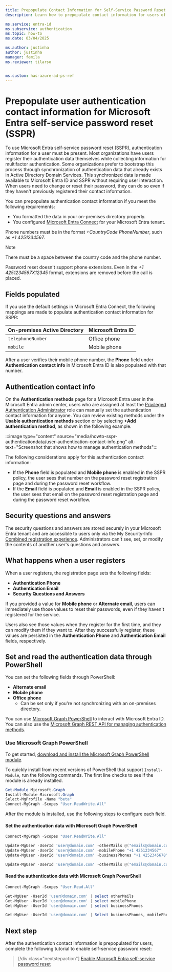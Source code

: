 ```yaml
---
title: Prepopulate Contact Information for Self-Service Password Reset
description: Learn how to prepopulate contact information for users of Microsoft Entra self-service password reset (SSPR) so that they can use the feature without completing a registration process.

ms.service: entra-id
ms.subservice: authentication
ms.topic: how-to
ms.date: 03/04/2025

ms.author: justinha
author: justinha
manager: femila
ms.reviewer: tilarso


ms.custom: has-azure-ad-ps-ref
---
```

# Prepopulate user authentication contact information for Microsoft Entra self-service password reset (SSPR)

To use Microsoft Entra self-service password reset (SSPR), authentication information for a user must be present. Most organizations have users register their authentication data themselves while collecting information for multifactor authentication. Some organizations prefer to bootstrap this process through synchronization of authentication data that already exists in Active Directory Domain Services. This synchronized data is made available to Microsoft Entra ID and SSPR without requiring user interaction. When users need to change or reset their password, they can do so even if they haven't previously registered their contact information.

You can prepopulate authentication contact information if you meet the following requirements:

* You formatted the data in your on-premises directory properly.
* You configured [Microsoft Entra Connect](~/identity/hybrid/connect/how-to-connect-install-express.md) for your Microsoft Entra tenant.

Phone numbers must be in the format *+CountryCode PhoneNumber*, such  as *+1 4251234567*.

> [!NOTE]
> There must be a space between the country code and the phone number.
>
> Password reset doesn't support phone extensions. Even in the *+1 4251234567X12345* format, extensions are removed before the call is placed.

## Fields populated

If you use the default settings in Microsoft Entra Connect, the following mappings are made to populate authentication contact information for SSPR:

| On-premises Active Directory | Microsoft Entra ID     |
|------------------------------|--------------|
| `telephoneNumber`              | Office phone |
| `mobile`                       | Mobile phone |

After a user verifies their mobile phone number, the **Phone** field under **Authentication contact info** in Microsoft Entra ID is also populated with that number.

## Authentication contact info

On the **Authentication methods** page for a Microsoft Entra user in the Microsoft Entra admin center, users who are assigned at least the [Privileged Authentication Administrator](/entra/identity/role-based-access-control/permissions-reference#privileged-authentication-administrator) role can manually set the authentication contact information for anyone. You can review existing methods under the **Usable authentication methods** section or by selecting **+Add authentication method**, as shown in the following example.

:::image type="content" source="media/howto-sspr-authenticationdata/user-authentication-contact-info.png" alt-text="Screenshot that shows how to manage authentication methods":::

The following considerations apply for this authentication contact information:

* If the **Phone** field is populated and **Mobile phone** is enabled in the SSPR policy, the user sees that number on the password reset registration page and during the password reset workflow.
* If the **Email** field is populated and **Email** is enabled in the SSPR policy, the user sees that email on the password reset registration page and during the password reset workflow.

## Security questions and answers

The security questions and answers are stored securely in your Microsoft Entra tenant and are accessible to users only via the My Security-Info [Combined registration experience](https://aka.ms/mfasetup). Administrators can't see, set, or modify the contents of another user's questions and answers.

## What happens when a user registers

When a user registers, the registration page sets the following fields:

* **Authentication Phone**
* **Authentication Email**
* **Security Questions and Answers**

If you provided a value for **Mobile phone** or **Alternate email**, users can immediately use those values to reset their passwords, even if they haven't registered for the service.

Users also see those values when they register for the first time, and they can modify them if they want to. After they successfully register, these values are persisted in the **Authentication Phone** and **Authentication Email** fields, respectively.

## Set and read the authentication data through PowerShell

You can set the following fields through PowerShell:

* **Alternate email**
* **Mobile phone**
* **Office phone**
    * Can be set only if you're not synchronizing with an on-premises directory.

You can use [Microsoft Graph PowerShell](/powershell/microsoftgraph/overview) to interact with Microsoft Entra ID. You can also use the [Microsoft Graph REST API for managing authentication methods](/graph/api/resources/authenticationmethods-overview).

### Use Microsoft Graph PowerShell

To get started, [download and install the Microsoft Graph PowerShell module](/powershell/microsoftgraph/overview).

To quickly install from recent versions of PowerShell that support `Install-Module`, run the following commands. The first line checks to see if the module is already installed.

```PowerShell
Get-Module Microsoft.Graph
Install-Module Microsoft.Graph
Select-MgProfile -Name "beta"
Connect-MgGraph -Scopes "User.ReadWrite.All"
```

After the module is installed, use the following steps to configure each field.

#### Set the authentication data with Microsoft Graph PowerShell

```PowerShell
Connect-MgGraph -Scopes "User.ReadWrite.All"

Update-MgUser -UserId 'user@domain.com' -otherMails @("emails@domain.com")
Update-MgUser -UserId 'user@domain.com' -mobilePhone "+1 4251234567"
Update-MgUser -UserId 'user@domain.com' -businessPhones "+1 4252345678"

Update-MgUser -UserId 'user@domain.com' -otherMails @("emails@domain.com") -mobilePhone "+1 4251234567" -businessPhones "+1 4252345678"
```

#### Read the authentication data with Microsoft Graph PowerShell

```PowerShell
Connect-MgGraph -Scopes "User.Read.All"

Get-MgUser -UserId 'user@domain.com' | select otherMails
Get-MgUser -UserId 'user@domain.com' | select mobilePhone
Get-MgUser -UserId 'user@domain.com' | select businessPhones

Get-MgUser -UserId 'user@domain.com' | Select businessPhones, mobilePhone, otherMails | Format-Table
```

## Next step

After the authentication contact information is prepopulated for users, complete the following tutorial to enable self-service password reset:

> [!div class="nextstepaction"]
> [Enable Microsoft Entra self-service password reset](tutorial-enable-sspr.md)
